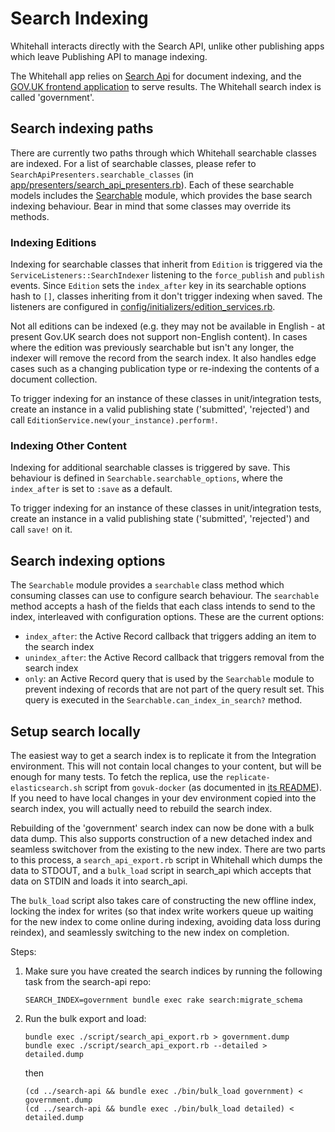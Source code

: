 # Search Indexing

Whitehall interacts directly with the Search API, unlike other publishing apps which leave Publishing API to manage indexing.

The Whitehall app relies on
[Search Api](https://github.com/alphagov/search-api) for document
indexing, and the
[GOV.UK frontend application](https://github.com/alphagov/frontend) to
serve results. The Whitehall search index is called 'government'.

## Search indexing paths

There are currently two paths through which Whitehall searchable classes are indexed.
For a list of searchable classes, please refer to `SearchApiPresenters.searchable_classes`
(in [app/presenters/search_api_presenters.rb](../app/presenters/search_api_presenters.rb)).
Each of these searchable models includes the [Searchable](../app/models/searchable.rb) module,
which provides the base search indexing behaviour. Bear in mind that some classes may override its methods.

### Indexing Editions

Indexing for searchable classes that inherit from `Edition` is triggered via the
`ServiceListeners::SearchIndexer` listening to the `force_publish` and `publish`
events. Since `Edition` sets the `index_after` key in its searchable options hash to
`[]`, classes inheriting from it don't trigger indexing when saved. The listeners
are configured in [config/initializers/edition_services.rb](../config/initializers/edition_services.rb).

Not all editions can be indexed (e.g. they may not be available in English - at
present Gov.UK search does not support non-English content). In cases where the
edition was previously searchable but isn't any longer, the indexer will remove
the record from the search index. It also handles edge cases such as a changing
publication type or re-indexing the contents of a document collection.

To trigger indexing for an instance of these classes in unit/integration tests,
create an instance in a valid publishing state ('submitted', 'rejected') and
call `EditionService.new(your_instance).perform!`.

### Indexing Other Content

Indexing for additional searchable classes is triggered by save. This behaviour
is defined in `Searchable.searchable_options`, where the `index_after` is set to
`:save` as a default.

To trigger indexing for an instance of these classes in unit/integration tests,
create an instance in a valid publishing state ('submitted', 'rejected') and
call `save!` on it.

## Search indexing options

The `Searchable` module provides a `searchable` class method which consuming classes
can use to configure search behaviour. The `searchable` method accepts a hash of the
fields that each class intends to send to the index, interleaved with configuration
options. These are the current options:

- `index_after`: the Active Record callback that triggers adding an item to the search index
- `unindex_after`: the Active Record callback that triggers removal from the search index
- `only`: an Active Record query that is used by the `Searchable` module to prevent indexing of records that are not part of the query result set. This query is executed in the `Searchable.can_index_in_search?` method.

## Setup search locally

The easiest way to get a search index is to replicate it from the Integration
environment.  This will not contain local changes to your content, but will be
enough for many tests. To fetch the replica, use the `replicate-elasticsearch.sh`
script from `govuk-docker` (as documented in [its README](https://github.com/alphagov/govuk-docker#how-to-replicate-data-locally)).
If you need to have local changes in your dev environment copied into the
search index, you will actually need to rebuild the search index.

Rebuilding of the 'government' search index can now be done with a bulk data dump. This also supports
construction of a new detached index and seamless switchover from the
existing to the new index. There are two parts to this process, a
`search_api_export.rb` script in Whitehall which dumps the data to
STDOUT, and a `bulk_load` script in search_api which accepts that data on STDIN
and loads it into search_api.

The `bulk_load` script also takes care of constructing the new offline index,
locking the index for writes (so that index write workers queue up waiting for
the new index to come online during indexing, avoiding data loss during
reindex), and seamlessly switching to the new index on completion.

Steps:

1. Make sure you have created the search indices by running the
following task from the search-api repo:

    ```
    SEARCH_INDEX=government bundle exec rake search:migrate_schema
    ```

2. Run the bulk export and load:

    ```
    bundle exec ./script/search_api_export.rb > government.dump
    bundle exec ./script/search_api_export.rb --detailed > detailed.dump
    ```

    then

    ```
    (cd ../search-api && bundle exec ./bin/bulk_load government) < government.dump
    (cd ../search-api && bundle exec ./bin/bulk_load detailed) < detailed.dump
    ```


